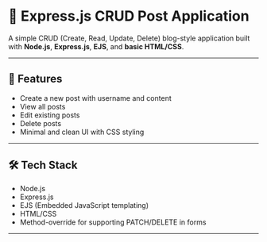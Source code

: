 # 📝 Express.js CRUD Post Application

A simple CRUD (Create, Read, Update, Delete) blog-style application built with **Node.js**, **Express.js**, **EJS**, and **basic HTML/CSS**.

---

## 🚀 Features

- Create a new post with username and content
- View all posts
- Edit existing posts
- Delete posts
- Minimal and clean UI with CSS styling

---

## 🛠️ Tech Stack

- Node.js
- Express.js
- EJS (Embedded JavaScript templating)
- HTML/CSS
- Method-override for supporting PATCH/DELETE in forms

---

